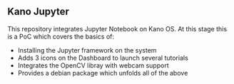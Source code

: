 ## Kano Jupyter

This repository integrates Jupyter Notebook on Kano OS. At this stage this is a PoC which covers the basics of:

 * Installing the Jupyter framework on the system
 * Adds 3 icons on the Dashboard to launch several tutorials
 * Integrates the OpenCV libray with webcam support
 * Provides a debian package which unfolds all of the above
